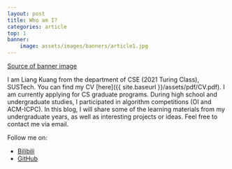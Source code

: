 ```yaml
---
layout: post
title: Who am I?
categories: article
top: 1
banner:
    image: assets/images/banners/article1.jpg
---
```


[Source of banner image](https://www.pixiv.net/artworks/114240139)

I am Liang Kuang from the department of CSE (2021 Turing Class), SUSTech. You can find my CV [here]({{ site.baseurl }}/assets/pdf/CV.pdf). I am currently applying for CS graduate programs. During high school and undergraduate studies, I participated in algorithm competitions (OI and ACM-ICPC). In this blog, I will share some of the learning materials from my undergraduate years, as well as interesting projects or ideas. Feel free to contact me via email.

Follow me on:
+ [Bilibili]("https://space.bilibili.com/263186314")
+ [GitHub]("https://github.com/DeerInForestovo")